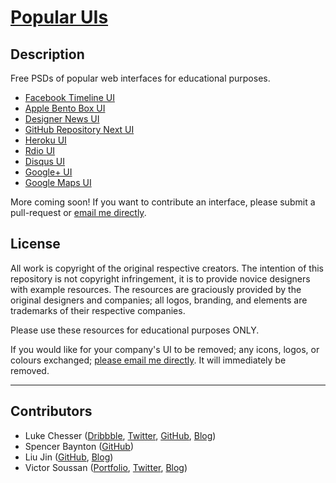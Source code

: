 # [Popular UIs](http://lukechesser.github.io/Popular-UIs/)

## Description

Free PSDs of popular web interfaces for educational purposes.

- [Facebook Timeline UI](http://imlk.me/16DQ7hr)
- [Apple Bento Box UI](http://imlk.me/12pGQbn)
- [Designer News UI](http://imlk.me/13kcy6L)
- [GitHub Repository Next UI](http://imlk.me/17B56Zb)
- [Heroku UI](http://imlk.me/11AKed4)
- [Rdio UI](http://imlk.me/14L1Lnl)
- [Disqus UI](http://imlk.me/13tDYFa)
- [Google+ UI](http://imlk.me/165XyL3)
- [Google Maps UI](http://imlk.me/1gSUXfc)

More coming soon! If you want to contribute an interface, please submit a pull-request or [email me directly](mailto:luke@ooomf.com).

## License

All work is copyright of the original respective creators. The intention of this repository is not copyright infringement, it is to provide novice designers with example resources. The resources are graciously provided by the original designers and companies; all logos, branding, and elements are trademarks of their respective companies.

Please use these resources for educational purposes ONLY.

If you would like for your company's UI to be removed; any icons, logos, or colours exchanged; [please email me directly](mailto:luke.chesser@me.com). It will immediately be removed.

<hr>

## Contributors
- Luke Chesser ([Dribbble](http://dribbble.com/lukechesser), [Twitter](https://twitter.com/lukechesser), [GitHub](https://github.com/lukechesser), [Blog](http://imluke.me/))
- Spencer Baynton ([GitHub](https://github.com/spencerbaynton))
- Liu Jin ([GitHub](https://github.com/coolzilj), [Blog](http://liujin.me/blog/))
- Victor Soussan ([Portfolio](http://signaleticgeometric.fr/), [Twitter](https://twitter.com/victorsoussan), [Blog](http://signaletic.tumblr.com/))